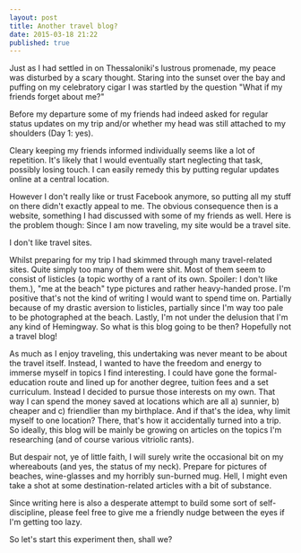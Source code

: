 ```yaml
---
layout: post
title: Another travel blog? 
date: 2015-03-18 21:22
published: true
---
```

Just as I had settled in on Thessaloniki's lustrous promenade, my peace was disturbed by a scary thought. Staring into the sunset over the bay and puffing on my celebratory cigar I was startled by the question "What if my friends forget about me?" 

Before my departure some of my friends had indeed asked for regular status updates on my trip and/or whether my head was still attached to my shoulders (Day 1: yes).

Cleary keeping my friends informed individually seems like a lot of repetition. It's likely that I would eventually start neglecting that task, possibly losing touch. I can easily remedy this by putting regular updates online at a central location.

However I don't really like or trust Facebook anymore, so putting all my stuff on there didn't exactly appeal to me.
The obvious consequence then is a website, something I had discussed with some of my friends as well.
Here is the problem though: Since I am now traveling, my site would be a travel site. 

I don't like travel sites.

Whilst preparing for my trip I had skimmed through many travel-related sites. Quite simply too many of them were shit. 
Most of them seem to consist of listicles (a topic worthy of a rant of its own. Spoiler: I don't like them.), "me at the beach" type pictures and rather heavy-handed prose.
I'm positive that's not the kind of writing I would want to spend time on. Partially because of my drastic aversion to listicles, partially since I'm way too pale to be photographed at the beach. Lastly, I'm not under the delusion that I'm any kind of Hemingway.
So what is this blog going to be then? 
Hopefully not a travel blog!

As much as I enjoy traveling, this undertaking was never meant to be about the travel itself. Instead, I wanted to have the freedom and energy to immerse myself in topics I find interesting. I could have gone  the formal-education route and lined up for another degree, tuition fees and a set curriculum. Instead I decided to pursue those interests on my own. That way I can spend the money saved at locations which are all a) sunnier, b) cheaper and c) friendlier than my birthplace. And if that's the idea, why limit myself to one location? There, that's how it accidentally turned into a trip.
So ideally, this blog will be mainly be growing on articles on the topics I'm researching (and of course various vitriolic rants).

But despair not, ye of little faith, I will surely write the occasional bit on my whereabouts (and yes, the status of my neck). Prepare for pictures of beaches, wine-glasses and my horribly sun-burned mug. Hell, I might even take a shot at some destination-related articles with a bit of substance.

Since writing here is also a desperate attempt to build some sort of self-discipline, please feel free to give me a friendly nudge between the eyes if I'm getting too lazy.

So let's start this experiment then, shall we?





